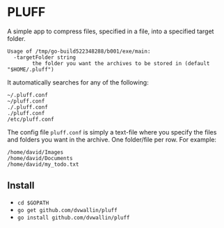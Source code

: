 # PLUFF
A simple app to compress files, specified in a file, into a specified target folder.

```
Usage of /tmp/go-build522348288/b001/exe/main:
  -targetFolder string
        the folder you want the archives to be stored in (default "$HOME/.pluff")
```

It automatically searches for any of the following:
```
~/.pluff.conf
~/pluff.conf
./.pluff.conf
./pluff.conf
/etc/pluff.conf
```

The config file `pluff.conf` is simply a text-file where you specify the files and folders you want in the archive. One folder/file per row.
For example:
```
/home/david/Images
/home/david/Documents
/home/david/my_todo.txt
```

## Install
* `cd $GOPATH`
* `go get github.com/dvwallin/pluff`
* `go install github.com/dvwallin/pluff`